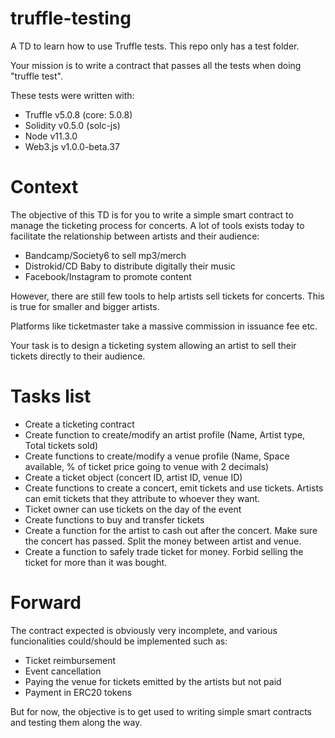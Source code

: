 # truffle-testing

A TD to learn how to use Truffle tests. This repo only has a test folder.

Your mission is to write a contract that passes all the tests when doing "truffle test".

These tests were written with:
* Truffle v5.0.8 (core: 5.0.8)
* Solidity v0.5.0 (solc-js)
* Node v11.3.0
* Web3.js v1.0.0-beta.37

# Context
The objective of this TD is for you to write a simple smart contract to manage the ticketing process for concerts. A lot of tools exists today to facilitate the relationship between artists and their audience:
* Bandcamp/Society6 to sell mp3/merch
* Distrokid/CD Baby to distribute digitally their music
* Facebook/Instagram to promote content

However, there are still few tools to help artists sell tickets for concerts. This is true for smaller and bigger artists. 

Platforms like ticketmaster take a massive commission in issuance fee etc.

Your task is to design a ticketing system allowing an artist to sell their tickets directly to their audience.

# Tasks list
* Create a ticketing contract 
* Create function to create/modify an artist profile (Name, Artist type, Total tickets sold)
* Create functions to create/modify a venue profile (Name, Space available, % of ticket price going to venue with 2 decimals)
* Create a ticket object (concert ID, artist ID, venue ID)
* Create functions to create a concert, emit tickets and use tickets. Artists can emit tickets that they attribute to whoever they want.
* Ticket owner can use tickets on the day of the event
* Create functions to buy and transfer tickets  
* Create a function for the artist to cash out after the concert. Make sure the concert has passed. Split the money between artist and venue.
* Create a function to safely trade ticket for money. Forbid selling the ticket for more than it was bought.

# Forward
The contract expected is obviously very incomplete, and various funcionalities could/should be implemented such as:
* Ticket reimbursement
* Event cancellation
* Paying the venue for tickets emitted by the artists but not paid
* Payment in ERC20 tokens

But for now, the objective is to get used to writing simple smart contracts and testing them along the way.






